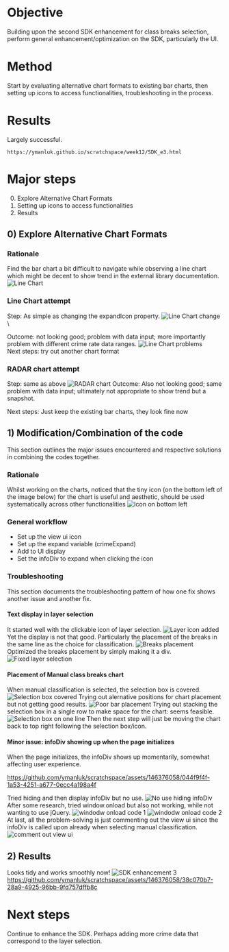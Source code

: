# Objective 
Building upon the second SDK enhancement for class breaks selection, perform general enhancement/optimization 
on the SDK, particularly the UI.


# Method
Start by evaluating alternative chart formats to existing bar charts, then setting up icons to access functionalities,
troubleshooting in the process. 


# Results
Largely successful.
```
https://ymanluk.github.io/scratchspace/week12/SDK_e3.html
```

# Major steps
0) Explore Alternative Chart Formats
1) Setting up icons to access functionalities
2) Results



## 0) Explore Alternative Chart Formats

### Rationale
Find the bar chart a bit difficult to navigate while observing a line chart which might be decent to show trend
in the external library documentation.
![Line Chart](12_12.png "Line Chart")
### Line Chart attempt
Step: As simple as changing the expandIcon property.
![Line Chart change](12_13.png "Line Chart change") \

Outcome: not looking good; problem with data input; more importantly problem with different crime rate data ranges.
![Line Chart problems](12_14.png "Line Chart problems") \
Next steps: try out another chart format
### RADAR chart attempt
Step: same as above
![RADAR chart](12_15.png "RADAR chart")
Outcome: Also not looking good; same problem with data input; ultimately not appropriate to show trend but a snapshot.

Next steps: Just keep the existing bar charts, they look fine now


## 1) Modification/Combination of the code
This section outlines the major issues encountered and respective solutions in combining the codes together.

### Rationale
Whilst working on the charts, noticed that the tiny icon (on the bottom left of the image below)
 for the chart is useful and aesthetic, should be used systematically across other functionalities 
![Icon on bottom left](12_16.png "Icon on bottom left")

### General workflow
- Set up the view ui icon
- Set up the expand variable (crimeExpand)
- Add to UI display
- Set the infoDiv to expand when clicking the icon

### Troubleshooting
This section documents the troubleshooting pattern of how one fix shows another issue and another fix.
#### Text display in layer selection
It started well with the clickable icon of layer selection. 
![Layer icon added](12_17.png "Layer icon added")
Yet the display is not that good. Particularly the placement of the breaks in the same line as the choice for classification.
![Breaks placement](12_18.png "Breaks placement")
Optimized the breaks placement by simply making it a div.
![Fixed layer selection](12_19.png "Fixed layer selection")
#### Placement of Manual class breaks chart
When manual classification is selected, the selection box is covered.
![Selection box covered](12_20.png "Selection box covered")
Trying out alernative positions for chart placement but not getting good results.
![Poor bar placement](12_21.png "Poor bar placement")
Trying out stacking the selection box in a single row to make space for the chart: seems feasible.
![Selection box on one line](12_22.png "Selection box on one line")
Then the next step will just be moving the chart back to top right following the selection box/icon.

#### Minor issue: infoDiv showing up when the page initializes 
When the page initializes, the infoDiv shows up momentarily, somewhat affecting user experience.


https://github.com/ymanluk/scratchspace/assets/146376058/044f9f4f-1a53-4251-a677-0ecc4a198a4f


Tried hiding and then display infoDiv but no use.
![No use hiding infoDiv](12_23.png "No use hiding infoDiv")
After some research, tried window.onload but also not working, while not wanting to use jQuery.
![windodw onload code 1](12_24.png "windodw onload code 1")
![windodw onload code 2](12_25.png "windodw onload code 2")
At last, all the problem-solving is just commenting out the view ui since the infoDiv is called upon already when selecting manual classification.
![comment out view ui](12_25.png "comment out view ui")


## 2) Results
Looks tidy and works smoothly now!
![SDK enhancement 3](12_26.png "SDK enhancement 3")
https://github.com/ymanluk/scratchspace/assets/146376058/38c070b7-28a9-4925-96bb-9fd757dffb8c


# Next steps
Continue to enhance the SDK. Perhaps adding more crime data that correspond to the layer selection.








